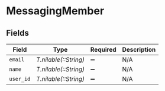 # MessagingMember


## Fields

| Field                 | Type                  | Required              | Description           |
| --------------------- | --------------------- | --------------------- | --------------------- |
| `email`               | *T.nilable(::String)* | :heavy_minus_sign:    | N/A                   |
| `name`                | *T.nilable(::String)* | :heavy_minus_sign:    | N/A                   |
| `user_id`             | *T.nilable(::String)* | :heavy_minus_sign:    | N/A                   |